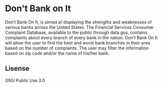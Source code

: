 # Don't Bank on It
Don’t Bank On It, is aimed at displaying the strengths
and weaknesses of various banks across the United States.
The Financial Services Consumer Complaint Database,
available to the public through data.gov, contains complaints
about every branch of every bank in the nation.
Don’t Bank On It will allow the user to find the best and worst
bank branches in their area based on the number of complaints.
The user may filter the information based on zip code and/or
the name of his/her bank.

## Lisense
GNU Public Use 3.0
